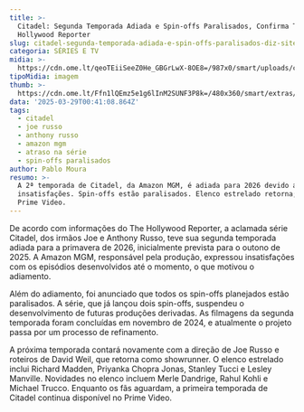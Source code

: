 ```yaml
---
title: >-
  Citadel: Segunda Temporada Adiada e Spin-offs Paralisados, Confirma The
  Hollywood Reporter
slug: citadel-segunda-temporada-adiada-e-spin-offs-paralisados-diz-site
categoria: SÉRIES E TV
midia: >-
  https://cdn.ome.lt/qeoTEiiSeeZ0He_GBGrLwX-8OE8=/987x0/smart/uploads/conteudo/fotos/Design_sem_nome_-_2025-03-28T204821.258.png
tipoMidia: imagem
thumb: >-
  https://cdn.ome.lt/Ffn1lQEmz5e1g6lInM2SUNF3P8k=/480x360/smart/extras/conteudos/Design_sem_nome_-_2025-03-28T204821.258.png
data: '2025-03-29T00:41:08.864Z'
tags:
  - citadel
  - joe russo
  - anthony russo
  - amazon mgm
  - atraso na série
  - spin-offs paralisados
author: Pablo Moura
resumo: >-
  A 2ª temporada de Citadel, da Amazon MGM, é adiada para 2026 devido a
  insatisfações. Spin-offs estão paralisados. Elenco estrelado retorna; veja no
  Prime Video.
---
```


De acordo com informações do The Hollywood Reporter, a aclamada série Citadel, dos irmãos Joe e Anthony Russo, teve sua segunda temporada adiada para a primavera de 2026, inicialmente prevista para o outono de 2025. A Amazon MGM, responsável pela produção, expressou insatisfações com os episódios desenvolvidos até o momento, o que motivou o adiamento.

Além do adiamento, foi anunciado que todos os spin-offs planejados estão paralisados. A série, que já lançou dois spin-offs, suspendeu o desenvolvimento de futuras produções derivadas. As filmagens da segunda temporada foram concluídas em novembro de 2024, e atualmente o projeto passa por um processo de refinamento.

A próxima temporada contará novamente com a direção de Joe Russo e roteiros de David Weil, que retorna como showrunner. O elenco estrelado inclui Richard Madden, Priyanka Chopra Jonas, Stanley Tucci e Lesley Manville. Novidades no elenco incluem Merle Dandrige, Rahul Kohli e Michael Trucco. Enquanto os fãs aguardam, a primeira temporada de Citadel continua disponível no Prime Video.
